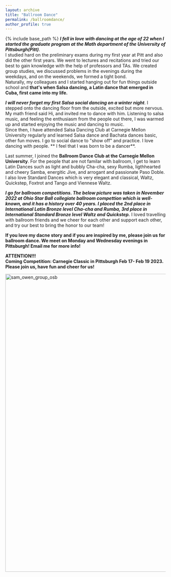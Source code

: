 ```yaml
---
layout: archive
title: "Ballroom Dance"
permalink: /ballroomdance/
author_profile: true
---
```


{% include base_path %}
***I fell in love with dancing at the age of 22 when I started the graduate program at the Math department of the University of Pittsburgh(Pitt)***.    <br />
I studied hard on the preliminary exams during my first year at Pitt and also did the other first years. We went to lectures and recitations and tried our best to gain knowledge with the help of professors and TAs. We created group studies, we discussed problems in the evenings during the weekdays, and on the weekends, we formed a tight bond.    <br />
Naturally, my colleagues and I started hanging out for fun things outside school and **that's when Salsa dancing, a Latin dance that emerged in Cuba, first came into my life.**
<br />

***I will never forget my first Salsa social dancing on a winter night***. I stepped onto the dancing floor from the outside, excited but more nervous. My math friend said Hi, and invited me to dance with him. Listening to salsa music, and feeling the enthusiasm from the people out there, I was warmed up and started enjoying the music and dancing to music. <br />
Since then, I have attended Salsa Dancing Club at Carnegie Mellon University regularly and learned Salsa dance and Bachata dances basic, other fun moves. I go to social dance to "show off" and practice. I love dancing with people. ** I feel that I was born to be a dancer**.
<br />

Last summer, I joined the **Ballroom Dance Club at the Carnegie Mellon University**. For the people that are not familar with ballroom, I get to learn Latin Dances such as light and bubbly Cha-cha, sexy Rumba, ligthhearted and cheery Samba, energitic Jive, and arrogant and passionate Paso Doble. I also love Standard Dances which is very elegant and classical, Waltz, Quickstep, Foxtrot and Tango and Viennese Waltz. 

***I go for ballroom competitions. The below picture was taken in November 2022 at Ohio Star Ball collegiate ballroom compettion which is well-known, and it has a history over 40 years. I placed the 2nd place in International Latin Bronze level Cha-cha and Rumba, 3rd place in International Standard Bronze level Waltz and Quickstep.*** I loved travelling with ballroom friends and we cheer for each other and support each other, and try our best to bring the honor to our team!

**If you love my dacne story and if you are inspired by me, please join us for ballroom dance. We meet on Monday and Wednesday evenings in Pittsburgh! Email me for more info!**
<br />

**ATTENTION!!!** <br />
**Coming Competition: Carnegie Classic in Pittsburgh Feb 17- Feb 19 2023. Please join us, have fun and cheer for us!**

<img width="935" alt="sam_owen_group_osb" src="https://user-images.githubusercontent.com/66021647/213876262-f6f6a912-2599-4051-9569-02bcf7891fc8.png">
